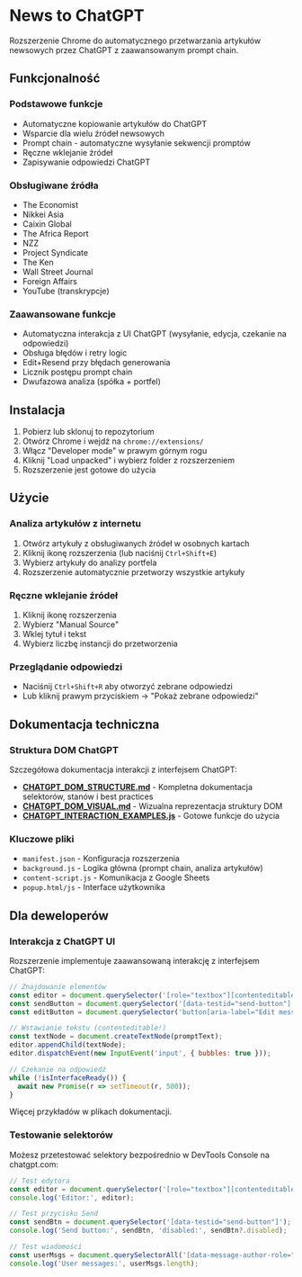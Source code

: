 # News to ChatGPT

Rozszerzenie Chrome do automatycznego przetwarzania artykułów newsowych przez ChatGPT z zaawansowanym prompt chain.

## Funkcjonalność

### Podstawowe funkcje
- Automatyczne kopiowanie artykułów do ChatGPT
- Wsparcie dla wielu źródeł newsowych
- Prompt chain - automatyczne wysyłanie sekwencji promptów
- Ręczne wklejanie źródeł
- Zapisywanie odpowiedzi ChatGPT

### Obsługiwane źródła
- The Economist
- Nikkei Asia
- Caixin Global
- The Africa Report
- NZZ
- Project Syndicate
- The Ken
- Wall Street Journal
- Foreign Affairs
- YouTube (transkrypcje)

### Zaawansowane funkcje
- Automatyczna interakcja z UI ChatGPT (wysyłanie, edycja, czekanie na odpowiedzi)
- Obsługa błędów i retry logic
- Edit+Resend przy błędach generowania
- Licznik postępu prompt chain
- Dwufazowa analiza (spółka + portfel)

## Instalacja

1. Pobierz lub sklonuj to repozytorium
2. Otwórz Chrome i wejdź na `chrome://extensions/`
3. Włącz "Developer mode" w prawym górnym rogu
4. Kliknij "Load unpacked" i wybierz folder z rozszerzeniem
5. Rozszerzenie jest gotowe do użycia

## Użycie

### Analiza artykułów z internetu
1. Otwórz artykuły z obsługiwanych źródeł w osobnych kartach
2. Kliknij ikonę rozszerzenia (lub naciśnij `Ctrl+Shift+E`)
3. Wybierz artykuły do analizy portfela
4. Rozszerzenie automatycznie przetworzy wszystkie artykuły

### Ręczne wklejanie źródeł
1. Kliknij ikonę rozszerzenia
2. Wybierz "Manual Source"
3. Wklej tytuł i tekst
4. Wybierz liczbę instancji do przetworzenia

### Przeglądanie odpowiedzi
- Naciśnij `Ctrl+Shift+R` aby otworzyć zebrane odpowiedzi
- Lub kliknij prawym przyciskiem → "Pokaż zebrane odpowiedzi"

## Dokumentacja techniczna

### Struktura DOM ChatGPT
Szczegółowa dokumentacja interakcji z interfejsem ChatGPT:
- **[CHATGPT_DOM_STRUCTURE.md](CHATGPT_DOM_STRUCTURE.md)** - Kompletna dokumentacja selektorów, stanów i best practices
- **[CHATGPT_DOM_VISUAL.md](CHATGPT_DOM_VISUAL.md)** - Wizualna reprezentacja struktury DOM
- **[CHATGPT_INTERACTION_EXAMPLES.js](CHATGPT_INTERACTION_EXAMPLES.js)** - Gotowe funkcje do użycia

### Kluczowe pliki
- `manifest.json` - Konfiguracja rozszerzenia
- `background.js` - Logika główna (prompt chain, analiza artykułów)
- `content-script.js` - Komunikacja z Google Sheets
- `popup.html/js` - Interface użytkownika

## Dla deweloperów

### Interakcja z ChatGPT UI

Rozszerzenie implementuje zaawansowaną interakcję z interfejsem ChatGPT:

```javascript
// Znajdowanie elementów
const editor = document.querySelector('[role="textbox"][contenteditable="true"]');
const sendButton = document.querySelector('[data-testid="send-button"]');
const editButton = document.querySelector('button[aria-label="Edit message"]');

// Wstawianie tekstu (contenteditable!)
const textNode = document.createTextNode(promptText);
editor.appendChild(textNode);
editor.dispatchEvent(new InputEvent('input', { bubbles: true }));

// Czekanie na odpowiedź
while (!isInterfaceReady()) {
  await new Promise(r => setTimeout(r, 500));
}
```

Więcej przykładów w plikach dokumentacji.

### Testowanie selektorów

Możesz przetestować selektory bezpośrednio w DevTools Console na chatgpt.com:

```javascript
// Test edytora
const editor = document.querySelector('[role="textbox"][contenteditable="true"]');
console.log('Editor:', editor);

// Test przycisku Send
const sendBtn = document.querySelector('[data-testid="send-button"]');
console.log('Send button:', sendBtn, 'disabled:', sendBtn?.disabled);

// Test wiadomości
const userMsgs = document.querySelectorAll('[data-message-author-role="user"]');
console.log('User messages:', userMsgs.length);
```

